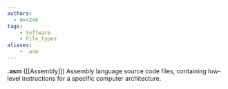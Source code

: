 ```yaml
---
authors:
  - 0x4248
tags:
    - Software
    - File_types
aliases:
    - .asm
---
```

**.asm** ([[Assembly]]) Assembly language source code files, containing low-level instructions for a specific computer architecture.

